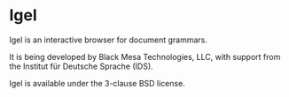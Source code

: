 Igel
====

Igel is an interactive browser for document grammars.

It is being developed by Black Mesa Technologies, LLC, with 
support from the Institut für Deutsche Sprache (IDS).

Igel is available under the 3-clause BSD license.
